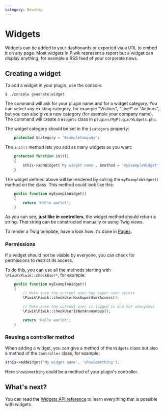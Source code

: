 ```yaml
---
category: Develop
---
```

# Widgets

Widgets can be added to your dashboards or exported via a URL to embed it on any page. Most widgets in Piwik represent a report but a widget can display anything, for example a RSS feed of your corporate news.

## Creating a widget

To add a widget in your plugin, use the console:

```
$ ./console generate:widget
```

The command will ask for your plugin name and for a widget category. You can select any existing category, for example "Visitors", "Live!" or "Actions", but you can also give a new category (for example your company name). The command will create a `Widgets` class in `plugins/MyPlugin/Widgets.php`.

The widget category should be set in the `$category` property:

```php
    protected $category = 'ExampleCompany';
```

The `init()` method lets you add as many widgets as you want:

```php
    protected function init()
    {
        $this->addWidget('My widget name', $method = 'myExampleWidget');
    }
```

The widget defined above will be rendered by calling the `myExampleWidget()` method on the class. This method could look like this:

```php
    public function myExampleWidget()
    {
        return 'Hello world!';
    }
```

As you can see, **just like in controllers**, the widget method should return a string. That string can be constructed manually or using Twig views.

To render a Twig template, have a look how it's done in [Pages](/guides/pages).

### Permissions

If a widget should not be visible by everyone, you can check for permissions to restrict its access.

To do this, you can use all the methods starting with `\Piwik\Piwik::checkUser*`, for example:

```php
    public function myExampleWidget()
    {
        // Make sure the current user has super user access
        \Piwik\Piwik::checkUserHasSuperUserAccess();

        // Make sure the current user is logged in and not anonymous
        \Piwik\Piwik::checkUserIsNotAnonymous();

        return 'Hello world!';
    }
```

### Reusing a controller method

When adding a widget, you can give a method of the `Widgets` class but also a method of the `Controller` class, for example:

```php
$this->addWidget('My widget name', 'showSomething');
```

Here `showSomething` could be a method of your plugin's controller.

## What's next?

You can read the [Widgets API reference](/api-reference/Piwik/Plugin/Widgets) to learn everything that is possible with widgets.